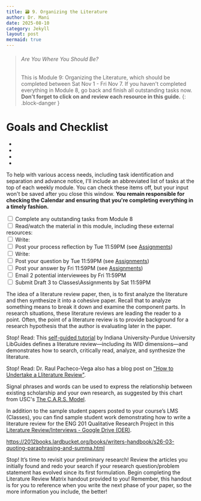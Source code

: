 ```yaml
---
title: 🗃️ 9. Organizing the Literature
author: Dr. Mani
date: 2025-08-10
category: Jekyll
layout: post
mermaid: true
---
```


> ###### Are You Where You Should Be?
> This is Module 9: Organizing the Literature, which should be completed between Sat Nov 1 - Fri Nov 7. If you haven't completed everything in Module 8, go back and finish all outstanding tasks now. **Don't forget to click on and review each resource in this guide.**
{: .block-danger }

# Goals and Checklist

- 
- 
- 
- 

To help with various access needs, including task identification and separation and advance notice, I'll include an abbreviated list of tasks at the top of each weekly module. You can check these items off, but your input won't be saved after you close this window. **You remain responsible for checking the Calendar and ensuring that you're completing everything in a timely fashion.**

<div>
    <input type="checkbox" name="uchk">
    <label for="chk">Complete any outstanding tasks from Module 8</label>
</div>
<div>
  <input type="checkbox" name="uchk">
  <label for="uchk">Read/watch the material in this module, including these external resources: </label>
</div>
<div>
  <input type="checkbox" name="uchk">
  <label for="uchk">Write: </label>
</div>
<div>
  <input type="checkbox" name="uchk">
  <label for="uchk">Post your process reflection by Tue 11:59PM (see <a href="https://visforvali.github.io/eng201-oer/pages/assignments/">Assignments</a>)</label>
</div>
<div>
  <input type="checkbox" name="uchk">
  <label for="uchk">Write: </label>
</div>
<div>
  <input type="checkbox" name="uchk">
  <label for="uchk">Post your question by Tue 11:59PM (see <a href="https://visforvali.github.io/eng201-oer/pages/assignments/">Assignments</a>)</label>
</div>
<div>
  <input type="checkbox" name="uchk">
  <label for="uchk">Post your answer by Fri 11:59PM (see <a href="https://visforvali.github.io/eng201-oer/pages/assignments/">Assignments</a>)</label>
</div>
<div>
  <input type="checkbox" name="uchk">
  <label for="uchk">Email 2 potential interviewees by Fri 11:59PM</label>
</div>
<div>
  <input type="checkbox" name="uchk">
  <label for="uchk">Submit Draft 3 to Classes\Assignments by Sat 11:59PM</label>
</div>


The idea of a literature review paper, then, is to first analyze the literature and then synthesize it into a cohesive paper.  Recall that to analyze something means to break it down and examine the component parts.  In research situations, these literature reviews are leading the reader to a point.  Often, the point of a literature review is to provide background for a research hypothesis that the author is evaluating later in the paper.


Stop! Read:
This [self-guided tutorial](https://iu.libguides.com/literaturereview) by Indiana University-Purdue University LibGuides defines a literature review—including its WID dimensions—and demonstrates how to search, critically read, analyze, and synthesize the literature. 

Stop! Read:
Dr. Raul Pacheco-Vega also has a blog post on ["How to Undertake a Lliterature Review"](http://www.raulpacheco.org/2017/04/how-to-undertake-a-literature-review/). 


Signal phrases and words can be used to express the relationship between existing scholarship and your own research, as suggested by this chart from USC's [The C.A.R.S. Model](https://libguides.usc.edu/writingguide/CARS).

In addition to the sample student papers posted to your course’s LMS (Classes), you can find sample student work demonstrating how to write a literature review for the ENG 201 Qualitative Research Project in this [Literature Review/Interviews - Google Drive (OER)](https://drive.google.com/drive/folders/1ugdiJxPXvtDQfH21U-GLylhdFxz649c8). 


https://2012books.lardbucket.org/books/writers-handbook/s26-03-quoting-paraphrasing-and-summa.html

Stop!
It’s time to revisit your preliminary research! Review the articles you initially found and redo your search if your research question/problem statement has evolved since its first formulation. Begin completing the Literature Review Matrix handout provided to you! Remember, this handout is for you to reference when you write the next phase of your paper, so the more information you include, the better!

